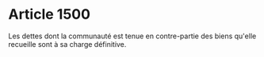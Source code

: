 # Article 1500

Les dettes dont la communauté est tenue en contre-partie des biens qu'elle recueille sont à sa charge définitive.
